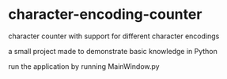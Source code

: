 # character-encoding-counter
character counter with support for different character encodings

a small project made to demonstrate basic knowledge in Python

run the application by running MainWindow.py
